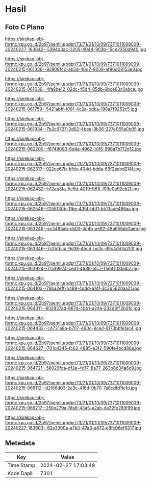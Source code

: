 # Hasil

## Foto C Plano

https://sirekap-obj-formc.kpu.go.id/2b97/pemilu/pdpr/73/71/01/10/09/7371011009009-20240227-163842--5394d3ac-3205-4044-903b-15ce2350d940.jpg

https://sirekap-obj-formc.kpu.go.id/2b97/pemilu/pdpr/73/71/01/10/09/7371011009009-20240215-061336--92908f4c-ab2d-46d7-8009-af96d08153e3.jpg

https://sirekap-obj-formc.kpu.go.id/2b97/pemilu/pdpr/73/71/01/10/09/7371011009009-20240215-061639--4fa9be12-02dc-45d4-85db-6bce83c0abce.jpg

https://sirekap-obj-formc.kpu.go.id/2b97/pemilu/pdpr/73/71/01/10/09/7371011009009-20240215-061759--5421abff-f091-4c2a-bdba-198a7f9252c5.jpg

https://sirekap-obj-formc.kpu.go.id/2b97/pemilu/pdpr/73/71/01/10/09/7371011009009-20240215-061934--7b2c6727-2d02-4bea-9b36-227e065a0b05.jpg

https://sirekap-obj-formc.kpu.go.id/2b97/pemilu/pdpr/73/71/01/10/09/7371011009009-20240215-062200--f6749093-6d4a-4962-b1f8-998a7b712d12.jpg

https://sirekap-obj-formc.kpu.go.id/2b97/pemilu/pdpr/73/71/01/10/09/7371011009009-20240215-062317--022ce67b-bfcb-404d-bdda-69f2aebd214f.jpg

https://sirekap-obj-formc.kpu.go.id/2b97/pemilu/pdpr/73/71/01/10/09/7371011009009-20240215-062432--b12ab3fa-5e9d-4019-961f-f93e0a92cb2f.jpg

https://sirekap-obj-formc.kpu.go.id/2b97/pemilu/pdpr/73/71/01/10/09/7371011009009-20240215-062546--f255130b-11be-435f-bb11-b513cae496aa.jpg

https://sirekap-obj-formc.kpu.go.id/2b97/pemilu/pdpr/73/71/01/10/09/7371011009009-20240215-063246--ec3485ab-cb00-4c4b-ae92-48a656de3aeb.jpg

https://sirekap-obj-formc.kpu.go.id/2b97/pemilu/pdpr/73/71/01/10/09/7371011009009-20240215-063346--7c2bfbca-9d38-45cd-bc0c-d9c4dd3a2f0f.jpg

https://sirekap-obj-formc.kpu.go.id/2b97/pemilu/pdpr/73/71/01/10/09/7371011009009-20240215-063924--71a39974-ced1-4638-afc7-11ebf103b6b2.jpg

https://sirekap-obj-formc.kpu.go.id/2b97/pemilu/pdpr/73/71/01/10/09/7371011009009-20240215-064102--76ba2eff-b489-4ddd-a14f-3c365620aa21.jpg

https://sirekap-obj-formc.kpu.go.id/2b97/pemilu/pdpr/73/71/01/10/09/7371011009009-20240215-064311--602837ad-667d-4bb1-a24e-232d6f12b01c.jpg

https://sirekap-obj-formc.kpu.go.id/2b97/pemilu/pdpr/73/71/01/10/09/7371011009009-20240215-064432--c4721a8a-b707-460c-9ced-6173bbfe1ac4.jpg

https://sirekap-obj-formc.kpu.go.id/2b97/pemilu/pdpr/73/71/01/10/09/7371011009009-20240215-064627--701cd345-fc62-4885-a3f2-590fe4bcd86e.jpg

https://sirekap-obj-formc.kpu.go.id/2b97/pemilu/pdpr/73/71/01/10/09/7371011009009-20240215-064721--58029fda-df2e-4d17-8a77-263b8d34a6d9.jpg

https://sirekap-obj-formc.kpu.go.id/2b97/pemilu/pdpr/73/71/01/10/09/7371011009009-20240215-065112--d2f86d03-2e3c-416d-9b70-7a8cdfd1fe1d.jpg

https://sirekap-obj-formc.kpu.go.id/2b97/pemilu/pdpr/73/71/01/10/09/7371011009009-20240215-065217--259e279a-8fa9-43a5-a2ab-da32fe289f99.jpg

https://sirekap-obj-formc.kpu.go.id/2b97/pemilu/pdpr/73/71/01/10/09/7371011009009-20240227-163903--62a3390a-a7b3-47a3-a672-c8fc06ef0317.jpg


## Metadata

| Key        | Value               |
| ---------- | ------------------- |
| Time Stamp | 2024-02-27 17:03:49 |
| Kode Dapil | 7301                |




